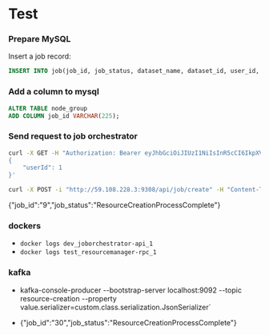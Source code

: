 # Test

### Prepare MySQL
Insert a job record:
```sql
INSERT INTO job(job_id, job_status, dataset_name, dataset_id, user_id, project_id, project_name, command, node_group_id, node_group_name, instance_type, size, model_id, image) VALUES (30, "ResourceCreationRequestSucceed", "dataset_name", 7, 10, 1, "project_name", "python3 /opt/pytorch-mnist/mnist.py --epochs=1", 0, "ng-test","t1_micro", 1, "b5515783-3d32-4df7-adb9-5c4a42e931f2", "docker.io/kubeflowkatib/pytorch-mnist:v1beta1-45c5727"); 
```

### Add a column to mysql

```sql
ALTER TABLE node_group
ADD COLUMN job_id VARCHAR(225);
```


### Send request to job orchestrator 
```bash
curl -X GET -H "Authorization: Bearer eyJhbGciOiJIUzI1NiIsInR5cCI6IkpXVCJ9.eyJleHAiOjE2NzczMDc0ODIsImlhdCI6MTY3NzIyMTA4MiwidWlkIjoxfQ.1wFINymXRlsGvyyoBZFUgNuCpGlvdamYTTTH5fJi2sc" -i "http://127.0.0.1:9300/api/user/info" -H "Content-Type: application/json" -d '
{              
    "userId": 1
}'
```

```bash
curl -X POST -i "http://59.108.228.3:9308/api/job/create" -H "Content-Type: application/json" -H "Authorization: Bearer eyJhbGciOiJIUzI1NiIsInR5cCI6IkpXVCJ9.eyJleHAiOjE2Nzk1NjAyODEsImlhdCI6MTY3MDkyMDI4MSwidWlkIjoxMH0._KAelHYt5WMr1pAR8K3at27bLZVoyGwLXfNBLFYIXvA" -d '{"image": "docker.io/kubeflowkatib/pytorch-mnist:v1beta1-45c5727", "command":["python3", "/opt/pytorch-mnist/mnist.py", "--epochs=1"], "dataset_name": "dataset_name","dataset_id": "7","project_name": "project_name","project_id": "1","instance_type": "t1_micro","size": 1}'
```


{"job_id":"9","job_status":"ResourceCreationProcessComplete"}

### dockers
- `docker logs dev_joborchestrator-api_1`
- `docker logs test_resourcemanager-rpc_1`


### kafka
- kafka-console-producer --bootstrap-server localhost:9092 --topic resource-creation --property value.serializer=custom.class.serialization.JsonSerializer`

- {"job_id":"30","job_status":"ResourceCreationProcessComplete"}